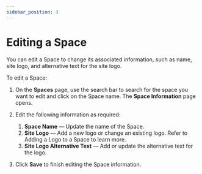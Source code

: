 ```yaml
---
sidebar_position: 3
---
```


# Editing a Space

<head>
  <meta name="guidename" content="Spaces"/>
  <meta name="context" content="GUID-41b2206a-5000-4ceb-9259-bcc5bf0702c8"/>
</head>


You can edit a Space to change its associated information, such as name, site logo, and alternative text for the site logo.

To edit a Space:

1. On the **Spaces** page, use the search bar to search for the space you want to edit and click on the Space name.
    The **Space Information** page opens.

2. Edit the following information as required:
    1. **Space Name** — Update the name of the Space.
    2. **Site Logo** — Add a new logo or change an existing logo. Refer to Adding a Logo to a Space to learn more.
    3. **Site Logo Alternative Text** — Add or update the alternative text for the logo.
3. Click **Save** to finish editing the Space information.



